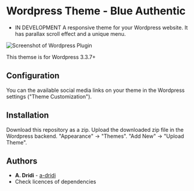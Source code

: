 # Wordpress Theme - Blue Authentic

* IN DEVELOPMENT 
A responsive theme for your Wordpress website. It has parallax scroll effect and a unique menu. 

![Screenshot of Wordpress Plugin](https://raw.githubusercontent.com/a-dridi/Wordpress-Theme_Blue-Authentic/master/screenshot1.PNG)

This themse is for Wordpress 3.3.7+


## Configuration

You can the available social media links on your theme in the Wordpress settings ("Theme Customization").



## Installation

Download this repository as a zip. Upload the downloaded zip file in the Wordpress backend. "Appearance" -> "Themes". "Add New" -> "Upload Theme".


## Authors

* **A. Dridi** - [a-dridi](https://github.com/a-dridi/)
* Check licences of dependencies


